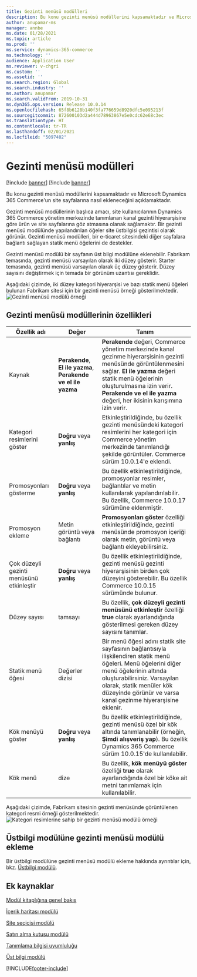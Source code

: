 ```yaml
---
title: Gezinti menüsü modülleri
description: Bu konu gezinti menüsü modüllerini kapsamaktadır ve Microsoft Dynamics 365 Commerce'un site sayfalarına nasıl ekleneceğini açıklamaktadır.
author: anupamar-ms
manager: annbe
ms.date: 01/28/2021
ms.topic: article
ms.prod: ''
ms.service: dynamics-365-commerce
ms.technology: ''
audience: Application User
ms.reviewer: v-chgri
ms.custom: ''
ms.assetid: ''
ms.search.region: Global
ms.search.industry: ''
ms.author: anupamar
ms.search.validFrom: 2019-10-31
ms.dyn365.ops.version: Release 10.0.14
ms.openlocfilehash: 65f8b6128b140f3fa776659d8920dfc5e095213f
ms.sourcegitcommit: 872600103d2a444d78963867e5e0cdc62e68c3ec
ms.translationtype: HT
ms.contentlocale: tr-TR
ms.lasthandoff: 02/01/2021
ms.locfileid: "5097402"
---
```

# <a name="navigation-menu-module"></a>Gezinti menüsü modülleri

[!include [banner](includes/banner.md)]
[!include [banner](includes/preview-banner.md)]

Bu konu gezinti menüsü modüllerini kapsamaktadır ve Microsoft Dynamics 365 Commerce'un site sayfalarına nasıl ekleneceğini açıklamaktadır.

Gezinti menüsü modüllerinin başlıca amacı, site kullanıcılarının Dynamics 365 Commerce yönetim merkezinde tanımlanan kanal gezinti hiyerarşisine göre ürün ve site sayfalarına göz atmasına olanak sağlamaktır. Bir gezinti menüsü modülünde yapılandırılan öğeler site üstbilgisi gezintisi olarak görünür. Gezinti menüsü modülleri, bir e-ticaret sitesindeki diğer sayfalara bağlantı sağlayan statik menü öğelerini de destekler.

Gezinti menüsü modülü bir sayfanın üst bilgi modülüne eklenebilir. Fabrikam temasında, gezinti menüsü varsayılan olarak iki düzey gösterir. Starter temasında, gezinti menüsü varsayılan olarak üç düzey gösterir. Düzey sayısını değiştirmek için temada bir görünüm uzantısı gereklidir.

Aşağıdaki çizimde, iki düzey kategori hiyerarşisi ve bazı statik menü öğeleri bulunan Fabrikam sitesi için bir gezinti menüsü örneği gösterilmektedir.
![Gezinti menüsü modülü örneği](./media/ecommerce-header.png)

## <a name="navigation-menu-module-properties"></a>Gezinti menüsü modüllerinin özellikleri

| Özellik adı             | Değer                 | Tanım |
|---------------------------|-----------------------|-------------|
| Kaynak                  | **Perakende**, **El ile yazma**, **Perakende ve el ile yazma** | **Perakende** değeri, Commerce yönetim merkezinde kanal gezinme hiyerarşisinin gezinti menüsünde görüntülenmesini sağlar. **El ile yazma** değeri statik menü öğelerinin oluşturulmasına izin verir. **Perakende ve el ile yazma** değeri, her ikisinin karışımına izin verir. |
| Kategori resimlerini göster | **Doğru** veya **yanlış**    | Etkinleştirildiğinde, bu özellik gezinti menüsündeki kategori resimlerini her kategori için Commerce yönetim merkezinde tanımlandığı şekilde görüntüler. Commerce sürüm 10.0.14'e eklendi. |
| Promosyonları gösterme | **Doğru** veya **yanlış** | Bu özellik etkinleştirildiğinde, promosyonlar resimler, bağlantılar ve metin kullanılarak yapılandırılabilir. Bu özellik, Commerce 10.0.17 sürümüne eklenmiştir. |
| Promosyon ekleme | Metin görüntü veya bağlantı | **Promosyonları göster** özelliği etkinleştirildiğinde, gezinti menüsünde promosyon içeriği olarak metin, görüntü veya bağlantı ekleyebilirsiniz. |
| Çok düzeyli gezinti menüsünü etkinleştir | **Doğru** veya **yanlış** | Bu özellik etkinleştirildiğinde, gezinti menüsü gezinti hiyerarşisinin birden çok düzeyini gösterebilir. Bu özellik Commerce 10.0.15 sürümünde bulunur. |
| Düzey sayısı | tamsayı | Bu özellik, **çok düzeyli gezinti menüsünü etkinleştir** özelliği **true** olarak ayarlandığında gösterilmesi gereken düzey sayısını tanımlar. |
| Statik menü öğesi| Değerler dizisi| Bir menü öğesi adını statik site sayfasının bağlantısıyla ilişkilendiren statik menü öğeleri. Menü öğelerini diğer menü öğelerinin altında oluşturabilirsiniz. Varsayılan olarak, statik menüler kök düzeyinde görünür ve varsa kanal gezinme hiyerarşisine eklenir. |
| Kök menüyü göster | **Doğru** veya **yanlış** | Bu özellik etkinleştirildiğinde, gezinti menüsü özel bir kök altında tanımlanabilir (örneğin, **Şimdi alışveriş yap**). Bu özellik Dynamics 365 Commerce sürüm 10.0.15'de kullanılabilir. |
| Kök menü | dize | Bu özellik, **kök menüyü göster** özelliği **true** olarak ayarlandığında özel bir köke ait metni tanımlamak için kullanılabilir. |

Aşağıdaki çizimde, Fabrikam sitesinin gezinti menüsünde görüntülenen kategori resmi örneği gösterilmektedir.
![Kategori resimlerine sahip bir gezinti menüsü modülü örneği](./media/ecommerce-categoryimages.PNG)

## <a name="add-a-navigation-menu-module-to-a-header-module"></a>Üstbilgi modülüne gezinti menüsü modülü ekleme

Bir üstbilgi modülüne gezinti menüsü modülü ekleme hakkında ayrıntılar için, bkz. [Üstbilgi modülü](author-header-module.md).

## <a name="additional-resources"></a>Ek kaynaklar

[Modül kitaplığına genel bakış](starter-kit-overview.md)

[İçerik haritası modülü](add-breadcrumb.md)

[Site seçicisi modülü](site-selector.md)

[Satın alma kutusu modülü](add-buy-box.md)

[Tanımlama bilgisi uyumluluğu](cookie-compliance.md)

[Üst bilgi modülü](author-header-module.md)


[!INCLUDE[footer-include](../includes/footer-banner.md)]